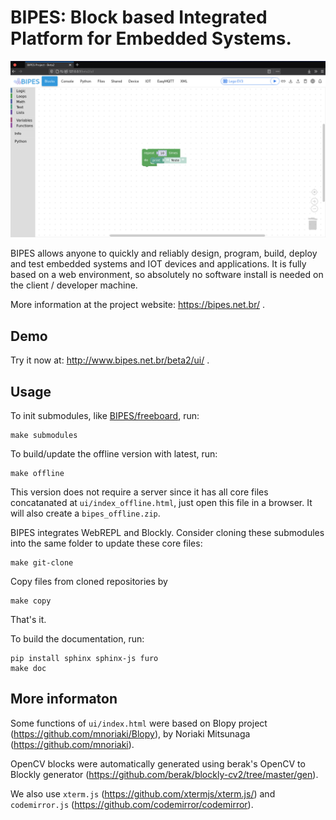 # BIPES: Block based Integrated Platform for Embedded Systems.

![BIPES](bipes.png)


BIPES allows anyone to quickly and reliably design, program, build, deploy and test embedded systems and IOT devices and applications. It is fully based on a web environment, so absolutely no software install is needed on the client / developer machine. 

More information at the project website: https://bipes.net.br/ .

## Demo
Try it now at: http://www.bipes.net.br/beta2/ui/ .

## Usage

To init submodules, like [BIPES/freeboard](https://github.com/BIPES/freeboard), run:
```
make submodules
```

To build/update the offline version with latest, run:
```
make offline
```
This version does not require a server since it has all core files concatanated at `ui/index_offline.html`, just open this file in a browser. It will also create a `bipes_offline.zip`.


BIPES integrates WebREPL and Blockly. Consider cloning these submodules into the same folder to update these core files:
```
make git-clone
```
Copy files from cloned repositories by
```
make copy
```
That's it.

To build the documentation, run:
```
pip install sphinx sphinx-js furo
make doc
```

## More informaton
Some functions of `ui/index.html` were based on Blopy project (https://github.com/mnoriaki/Blopy), by Noriaki Mitsunaga
 (https://github.com/mnoriaki).
 
 OpenCV blocks were automatically generated using berak's OpenCV to Blockly generator (https://github.com/berak/blockly-cv2/tree/master/gen).
 
We also use `xterm.js` (https://github.com/xtermjs/xterm.js/) and `codemirror.js` (https://github.com/codemirror/codemirror).
